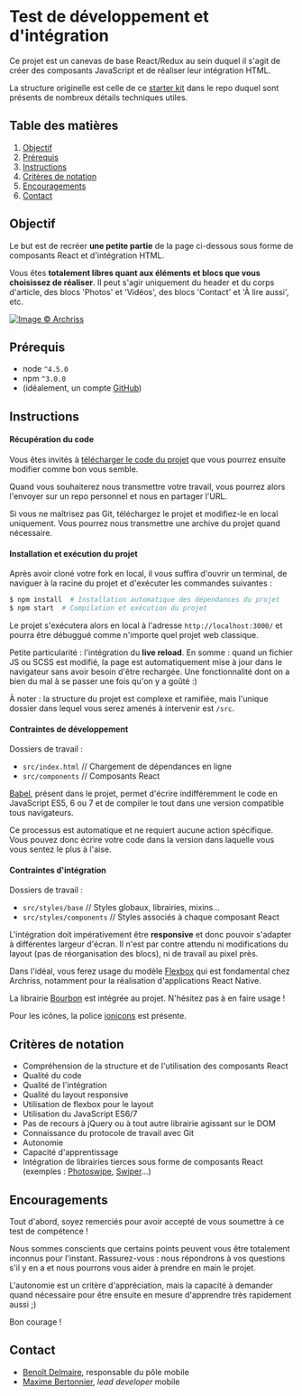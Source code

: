 # Test de développement et d'intégration

Ce projet est un canevas de base React/Redux au sein duquel il s'agit de créer des
composants JavaScript et de réaliser leur intégration HTML.

La structure originelle est celle de ce [starter kit](https://github.com/davezuko/react-redux-starter-kit) dans le repo duquel sont présents de nombreux détails techniques utiles.


## Table des matières

1. [Objectif](#objectif)
1. [Prérequis](#prerequis)
1. [Instructions](#instructions)
1. [Critères de notation](#criteres-de-notation)
1. [Encouragements](#encouragements)
1. [Contact](#contact)


## Objectif

Le but est de recréer **une petite partie** de la page ci-dessous sous forme de composants React et d'intégration HTML.

Vous êtes **totalement libres quant aux éléments et blocs que vous choisissez de réaliser**. Il peut s'agir uniquement du header et du corps d'article, des blocs 'Photos' et 'Vidéos', des blocs 'Contact' et 'À lire aussi', etc.

[![Image © Archriss](http://i.imgur.com/YFsDz6Cl.jpg)](http://i.imgur.com/YFsDz6C.jpg)


## Prérequis

* node `^4.5.0`
* npm `^3.0.0`
* (idéalement, un compte [GitHub](https://github.com/))


## Instructions

#### Récupération du code

Vous êtes invités à [télécharger le code du projet](https://github.com/archriss/archriss-test-react/archive/master.zip) que vous pourrez ensuite modifier comme bon vous semble.

Quand vous souhaiterez nous transmettre votre travail, vous pourrez alors l'envoyer sur un repo personnel et nous en partager l'URL.

Si vous ne maîtrisez pas Git, téléchargez le projet et modifiez-le en local uniquement. Vous pourrez nous transmettre une archive du projet quand nécessaire.


#### Installation et exécution du projet

Après avoir cloné votre fork en local, il vous suffira d'ouvrir un terminal, de naviguer à la racine du projet et d'exécuter les commandes suivantes :

```bash
$ npm install  # Installation automatique des dépendances du projet
$ npm start  # Compilation et exécution du projet
```

Le projet s'exécutera alors en local à l'adresse `http://localhost:3000/` et pourra être débuggué comme n'importe quel projet web classique.

Petite particularité : l'intégration du **live reload**. En somme : quand un fichier JS ou SCSS est modifié, la page est automatiquement mise à jour dans le navigateur sans avoir besoin d'être rechargée. Une fonctionnalité dont on a bien du mal à se passer une fois qu'on y a goûté :)

À noter : la structure du projet est complexe et ramifiée, mais l'unique dossier dans lequel vous serez amenés à intervenir est `/src`.


#### Contraintes de développement

Dossiers de travail :
* `src/index.html` // Chargement de dépendances en ligne
* `src/components` // Composants React

[Babel](https://babeljs.io/), présent dans le projet, permet d'écrire indifféremment le code en JavaScript ES5, 6 ou 7 et de compiler le tout dans une version compatible tous navigateurs.

Ce processus est automatique et ne requiert aucune action spécifique. Vous pouvez donc écrire votre code dans la version dans laquelle vous vous sentez le plus à l'aise.


#### Contraintes d'intégration

Dossiers de travail :
* `src/styles/base` // Styles globaux, librairies, mixins...
* `src/styles/components` // Styles associés à chaque composant React

L'intégration doit impérativement être **responsive** et donc pouvoir s'adapter à différentes largeur d'écran. Il n'est par contre attendu ni modifications du layout (pas de réorganisation des blocs), ni de travail au pixel près.

Dans l'idéal, vous ferez usage du modèle [Flexbox](https://developer.mozilla.org/en-US/docs/Learn/CSS/CSS_layout/Flexbox) qui est fondamental chez Archriss, notamment pour la réalisation d'applications React Native.

La librairie [Bourbon](http://bourbon.io/) est intégrée au projet. N'hésitez pas à en faire usage !

Pour les icônes, la police [ionicons](http://ionicons.com/) est présente.


## Critères de notation

* Compréhension de la structure et de l'utilisation des composants React
* Qualité du code
* Qualité de l'intégration
* Qualité du layout responsive
* Utilisation de flexbox pour le layout
* Utilisation du JavaScript ES6/7
* Pas de recours à jQuery ou à tout autre librairie agissant sur le DOM
* Connaissance du protocole de travail avec Git
* Autonomie
* Capacité d'apprentissage
* Intégration de librairies tierces sous forme de composants React (exemples : [Photoswipe](https://github.com/dimsemenov/photoswipe), [Swiper](https://github.com/nolimits4web/Swiper)...)


## Encouragements

Tout d'abord, soyez remerciés pour avoir accepté de vous soumettre à ce test de compétence !

Nous sommes conscients que certains points peuvent vous être totalement inconnus pour l'instant. Rassurez-vous : nous répondrons à vos questions s'il y en a et nous pourrons vous aider à prendre en main le projet.

L'autonomie est un critère d'appréciation, mais la capacité à demander quand nécessaire pour être ensuite en mesure d'apprendre très rapidement aussi ;)

Bon courage !


## Contact

* [Benoît Delmaire](mailto:bdelmaire@archriss.com), responsable du pôle mobile
* [Maxime Bertonnier](mailto:maxime.bertonnier@archriss.com), *lead developer* mobile
